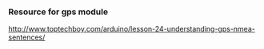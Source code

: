### Resource for gps module 
<http://www.toptechboy.com/arduino/lesson-24-understanding-gps-nmea-sentences/>
